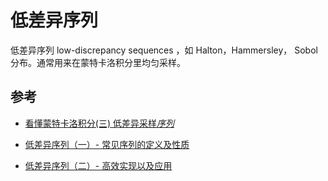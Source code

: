 # 低差异序列

低差异序列 low-discrepancy sequences ，如 Halton，Hammersley， Sobol 分布。通常用来在蒙特卡洛积分里均匀采样。

## 参考

- [看懂蒙特卡洛积分(三) 低差异采样*序列*](https://zhuanlan.zhihu.com/p/343666731)

- [低差异序列（一）- 常见序列的定义及性质](https://zhuanlan.zhihu.com/p/20197323)
- [低差异序列（二）- 高效实现以及应用](https://zhuanlan.zhihu.com/p/20374706)

